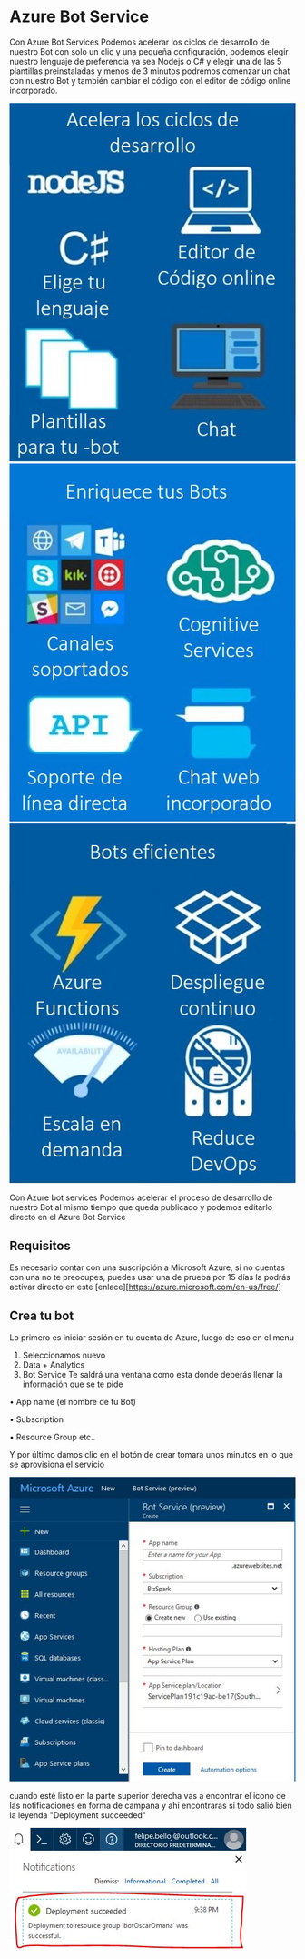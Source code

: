 # Azure Bot Service

Con Azure Bot Services Podemos acelerar los ciclos de desarrollo de nuestro Bot con solo un clic y una pequeña configuración, podemos elegir nuestro lenguaje de preferencia ya sea Nodejs o C# y elegir una de las 5 plantillas preinstaladas y menos de 3 minutos podremos comenzar un chat con nuestro Bot y también cambiar el código con el editor de código online incorporado.

<img src="Imagenes/01.jpg"/>
<img src="Imagenes/02.jpg"/>
<img src="Imagenes/03.jpg"/>


Con Azure bot services Podemos acelerar el proceso de desarrollo de nuestro Bot al mismo tiempo que queda publicado y podemos editarlo directo en el Azure Bot Service 

## Requisitos

Es necesario contar con una suscripción a Microsoft Azure, si no cuentas con una no te preocupes, puedes usar una de prueba por 15 días la podrás activar directo en este [enlace][https://azure.microsoft.com/en-us/free/]

## Crea tu bot 

Lo primero es iniciar sesión en tu cuenta de Azure, luego de eso en el menu
1.	Seleccionamos nuevo 
2.	Data + Analytics 
3.	Bot Service 
Te saldrá una ventana como esta donde deberás llenar la información que se te pide 

•	App name (el nombre de tu Bot)

•	Subscription 

•	Resource Group etc..


Y por último damos clic en el botón de crear tomara unos minutos en lo que se aprovisiona el servicio

<img src="Imagenes/Bot.jpg"/>

cuando esté listo en la parte superior derecha vas a encontrar el icono de las notificaciones en forma de campana y ahí encontraras si todo salió bien la leyenda "Deployment succeeded"

<img src="Imagenes/Deployment.jpg"/>

